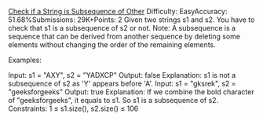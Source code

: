 [Check if a String is Subsequence of Other](https://www.geeksforgeeks.org/problems/given-two-strings-find-if-first-string-is-a-subsequence-of-second/1)
Difficulty: EasyAccuracy: 51.68%Submissions: 29K+Points: 2
Given two strings s1 and s2. You have to check that s1 is a subsequence of s2 or not.
Note: A subsequence is a sequence that can be derived from another sequence by deleting some elements without changing the order of the remaining elements.

Examples:

Input: s1 = "AXY", s2 = "YADXCP"
Output: false
Explanation: s1 is not a subsequence of s2 as 'Y' appears before 'A'.
Input: s1 = "gksrek", s2 = "geeksforgeeks"
Output: true
Explanation: If we combine the bold character of "geeksforgeeks", it equals to s1. So s1 is a subsequence of s2. 
Constraints:
1 ≤ s1.size(), s2.size() ≤ 106
